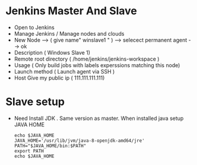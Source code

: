 # Jenkins Master And Slave

- Open to Jenkins
- Manage Jenkins / Manage nodes and clouds
- New Node --> ( give name" winslave1 " ) --> selecect permanent agent --> ok
- Description ( Windows Slave 1)
- Remote root directory ( /home/jenkins/jenkins-workspace )
- Usage ( Only build jobs with labels experssions matching this node)
- Launch method ( Launch agent via SSH )
- Host Give my public ip ( 111.111.111.111)

# Slave setup

- Need Install JDK . Same version as master. When installed java setup JAVA HOME

      
      echo $JAVA_HOME
      JAVA_HOME='/usr/lib/jvm/java-8-openjdk-amd64/jre'
      PATH="$JAVA_HOME/bin:$PATH"
      export PATH
      echo $JAVA_HOME
      
      


    

